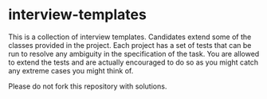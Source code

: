 # interview-templates
This is a collection of interview templates. Candidates extend some of the classes provided in the project. Each project has a set of tests that can be run to resolve any ambiguity in the specification of the task. You are allowed to extend the tests and are actually encouraged to do so as you might catch any extreme cases you might think of.

Please do not fork this repository with solutions.
